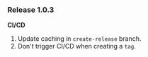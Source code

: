 ### Release 1.0.3

**CI/CD**
1. Update caching in `create-release` branch.
2. Don't trigger CI/CD when creating a `tag`.